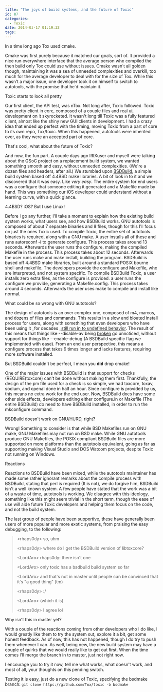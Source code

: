 ```yaml
---
title: "The joys of build systems, and the future of Toxic"
id: 87
categories:
  - Toxic
date: 2014-03-17 01:19:32
tags:
---
```


In a time long ago Tox used cmake.

Cmake was first purely because it matched our goals, sort of. It provided a nice run everywhere interface that the average person who compiled the then build only Tox could use without issues. Cmake wasn't all golden though, maintaining it was a sea of unneeded complexities and overkill, too much for the average developer to deal with for the size of Tox. While this wasn't a major issue, one developer took it on himself to switch to autotools, with the promise that he'd maintain it.

Toxic starts to look all pretty

Our first client, the API test, was nTox. Not long after, Toxic followed. Toxic was pretty client in core, composed of a couple files and real ui, development on it skyrocketed. It wasn't long till Toxic was a fully featured client, almost like the shiny new GUI clients in development. I had a crazy idea that ended up perfect with the timing, moving Toxic from a part of core to its own repo, Tox/toxic. When this happened, autotools were inherited over, as they were an accepted part of core.

That's cool, what about the future of Toxic?

And now, the fun part. A couple days ago IRIXuser and myself were talking about the GSoC project on a replacement build system, we wanted something smooth and easy, without unneeded complexities. (We're a dozen files and headers, after all.) We stumbled upon [BSDBuild](http://hypertriton.com/bsdbuild/ "BSDBuild"), a simple build system based off 4.4BSD make libraries. A bit of look in to it and we discovered that it was easy. Like _very easy_. The entire system for end users was a configure that someone editing it generated and a Makefile made by hand. This was something our iOS developer could understand without a learning curve, with a quick glance.

4.4BSD? iOS? But I use Linux!

Before I go any further, I'll take a moment to explain how the existing build system works, what users see, and how BSDBuild works. GNU autotools is composed of about 7 separate binaries and 8 files, though for this I'll focus on just the ones Toxic used. To compile Toxic, the entire set of autotools binaries is required, along with a GNU make. A user installs all of these and runs autoreconf -i to generate configure. This process takes around 13 seconds. Afterwards the user runs the configure, making the compiled Makefile in the process. This process takes about 12 seconds. Afterwards the user runs make and make install, building the program. BSDBuild is based off 4.4BSD make libraries, built around a standard POSIX bourne shell and makefile. The developers provide the configure and Makefile, who are interpreted, and not system specific. To compile BSDBuild Toxic, a user installs zero extra files, as the configure is provided. a user runs the configure we provide, generating a Makefile.config. This process takes around 4 seconds. Afterwards the user uses make to compile and install like normal.

What could be so wrong with GNU autotools?

The design of autotools is an over complex one, composed of m4, marcos, and dozens of files and commands. This results in a slow and bloated install process for users, along with something that even developers who have been using it _for decades _[still run in to undefined behavior](http://esr.ibiblio.org/?p=1877 "still run in to undefined behavior."). The result of this means that things like --disable-av being [broken](https://github.com/Tox/toxic/pull/100) go unnoticed, without support for things like --enable-debug (A BSDBuild specific flag we implemented with ease). From an end user perspective, this means a configure process that takes 9 times longer and lacks features, requiring more software installed.

But BSDBuild couldn't be perfect, I mean you **did** drop cmake!

One of the major issues with BSDBuild is that support for checks (REQUIRE(toxcore) can't be done without making them first. Thankfully, the design of the pm file used for a check is so simple, we had toxcore, toxav, sodium, and openal done in half an hour. Since configure is provided by us, this means no extra work for the end user. Now, BSDBuild does have some other side effects, developers editing either configure.in or Makefile (The entire BSDBuild) do need to have BSDBuild installed, in order to run the mkconfigure command.

BSDBuild doesn't work on GNU/HURD, right?

Wrong! Something to consider is that while BSD Makefiles run on GNU make, GNU Makefiles may not run on BSD make. While GNU autotools produce GNU Makefiles, the POSIX compliant BSDBuild files are more supported on more platforms than the autotools equivalent, going as far as supporting making Visual Studio and DOS Watcom projects, despite Toxic not running on Windows.

Reactions

Reactions to BSDBuild have been mixed, while the autotools maintainer has made some rather ignorant remarks about the compile process with BSDBuild, stating that perl is required (It is not), we do forgive him, BSDBuild isn't a well known system. A few people have stated that the work was a bit of a waste of time, autotools is working. We disagree with this ideology, something like this might seem trivial in the short term, though the ease of use will aide future Toxic developers and helping them focus on the code, and not the build system.

The last group of people have been supportive, these have generally been users of more popular and more exotic systems, from praising the easy debugging, to the following:

> &lt;rhaps0dy&gt; so, uhm
>
> &lt;rhaps0dy&gt; where do I get the BSDBuild version of libtoxcore?
>
> &lt;LordAro&gt; rhaps0dy: there isn't one
>
> &lt;LordAro&gt; only toxic has a bsdbuild build system so far
>
> &lt;LordAro&gt; and that's not in master until people can be convinced that it's "a good thing" (tm)
>
> &lt;rhaps0dy&gt; :/
>
> &lt;LordAro&gt; (which it is)
>
> &lt;rhaps0dy&gt; I agree lol

Why isn't this in master yet?

With a couple of the reactions coming from other developers who I do like, I would greatly like them to try the system out, explore it a bit, get some honest feedback. As of now, this has not happened, though I do try to push them whenever I can. As well, being new, the new build system may have a couple of quirks that we would really like to get out first. When the time comes I'll merge the branch in to master, just not right now.

I encourage you to try it now, tell me what works, what doesn't work, and most of all, your thoughts on this pending switch.

Testing it is easy, just do a new clone of Toxic, specifying the bsdmake branch: `git clone https://github.com/Tox/toxic -b bsdmake`
